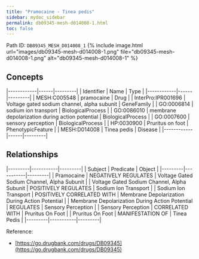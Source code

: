 ```yaml
---
title: "Pramocaine - Tinea pedis"
sidebar: mydoc_sidebar
permalink: db09345-mesh-d014008-1.html
toc: false 
---
```



Path ID: `DB09345_MESH_D014008_1`
{% include image.html url="images/db09345-mesh-d014008-1.png" file="db09345-mesh-d014008-1.png" alt="db09345-mesh-d014008-1" %}

## Concepts

|------------|------|---------|
| Identifier | Name | Type    |
|------------|------|---------|
| MESH:C005548 | pramocaine | Drug |
| InterPro:IPR001696 | Voltage gated sodium channel, alpha subunit | GeneFamily |
| GO:0006814 | sodium ion transport | BiologicalProcess |
| GO:0086010 | membrane depolarization during action potential | BiologicalProcess |
| GO:0007600 | sensory perception | BiologicalProcess |
| HP:0030900 | Pruritus on foot | PhenotypicFeature |
| MESH:D014008 | Tinea pedis | Disease |
|------------|------|---------|

## Relationships

|---------|-----------|---------|
| Subject | Predicate | Object  |
|---------|-----------|---------|
| Pramocaine | NEGATIVELY REGULATES | Voltage Gated Sodium Channel, Alpha Subunit |
| Voltage Gated Sodium Channel, Alpha Subunit | POSITIVELY REGULATES | Sodium Ion Transport |
| Sodium Ion Transport | POSITIVELY CORRELATED WITH | Membrane Depolarization During Action Potential |
| Membrane Depolarization During Action Potential | REGULATES | Sensory Perception |
| Sensory Perception | CORRELATED WITH | Pruritus On Foot |
| Pruritus On Foot | MANIFESTATION OF | Tinea Pedis |
|---------|-----------|---------|

Reference: 
  - [https://go.drugbank.com/drugs/DB09345](https://go.drugbank.com/drugs/DB09345)
